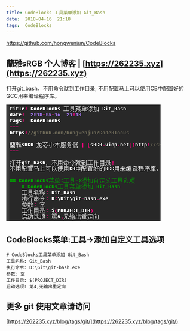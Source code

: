 ```yaml
---
title: CodeBlocks 工具菜单添加 Git_Bash
date:  2018-04-16  21:18
tags:  CodeBlocks
---
```

https://github.com/hongwenjun/CodeBlocks

蘭雅sRGB 个人博客 | [https://262235.xyz](https://262235.xyz)
---

打开git_bash，不用命令就到工作目录;
不用配置马上可以使用CB中配置好的GCC用来编译程序库。

![](/webp/cb/cb_git.webp)

## CodeBlocks菜单:工具->添加自定义工具选项
    # CodeBlocks工具菜单添加 Git_Bash
    工具名称: Git_Bash
    执行命令: D:\Git\git-bash.exe
    参数: 空
    工作目录: $(PROJECT_DIR)
    启动选项: 第4,无输出重定向


## 更多 git 使用文章请访问
[https://262235.xyz/blog/tags/git/](https://262235.xyz/blog/tags/git/)
